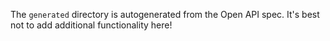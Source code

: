 The `generated` directory is autogenerated from the Open API spec. It's best not to add additional functionality here!
